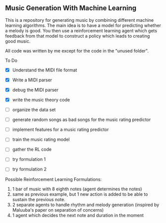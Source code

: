 ## Music Generation With Machine Learning

This is a repository for generating music by combining different machine learning algorithms. The main idea is to have a model for predicting whether a melody is good. You then use a reinforcement learning agent which gets feedback from that model to construct a policy which leads to creating good music. 

All code was written by me except for the code in the "unused folder".

To Do
- [x] Understand the MIDI file format
- [x] Write a MIDI parser
- [x] debug the MIDI parser
- [x] write the music theory code
- [ ] organize the data set
- [ ] generate random songs as bad songs for the music rating predictor
- [ ] implement features for a music rating predictor
- [ ] train the music rating model
- [ ] gather the RL code
- [ ] try formulation 1
- [ ] try formulation 2


Possible Reinforcement Learning Formulations:
1. 1 bar of music with 8 eighth notes (agent determines the notes)
2. same as previous example, but 1 new action is added to be able to sustain the previous note.
3. 2 separate agents to handle rhythm and melody generation (inspired by Maluuba's paper on separation of concerns)
4. 1 agent which decides the next note and duration in the moment
